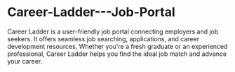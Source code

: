 # Career-Ladder---Job-Portal
Career Ladder is a user-friendly job portal connecting employers and job seekers. It offers seamless job searching, applications, and career development resources. Whether you're a fresh graduate or an experienced professional, Career Ladder helps you find the ideal job match and advance your career.
